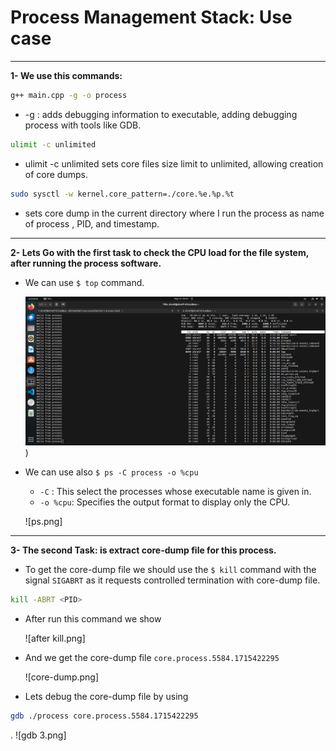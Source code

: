 # Process Management Stack: Use case
---
 **1- We use this commands:**
``` bash
g++ main.cpp -g -o process
```
* -g : adds debugging information to executable, adding debugging process with tools like GDB. 
``` bash
ulimit -c unlimited
```
* ulimit -c unlimited sets core files size limit to unlimited, allowing creation of core dumps.
 ```bash
 sudo sysctl -w kernel.core_pattern=./core.%e.%p.%t
```
* sets core dump  in the current directory where I run the process  as name of process , PID, and timestamp.
---
**2- Lets Go with the first task to check the CPU load for the file system, after running the      process software.**
  * We can use `$ top` command.
    

    ![process](1.%20Linux%20Fundamentals%20Module/Section%203%20Process%20Management%20Stack.pdf/process.png)
)
*  We can use also `$ ps -C process -o %cpu` 
	 * `-C` : This select the processes whose executable name is given in.
	 * `-o %cpu`: Specifies the output format to display only the CPU.
	
    ![ps.png]
---
**3- The second Task: is extract core-dump file for this process.**
* To get the core-dump file we should use the `$ kill` command with the signal `SIGABRT` as it requests controlled termination with core-dump file.
```bash
kill -ABRT <PID>
```
* After run this command we show 

	![after kill.png]
* And we get the core-dump file `core.process.5584.1715422295`

	![core-dump.png]
* Lets debug the core-dump file by using 
```bash
gdb ./process core.process.5584.1715422295
```
.
 	![gdb 3.png]
